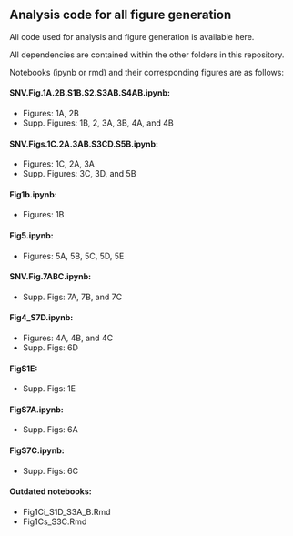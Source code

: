 ## Analysis code for all figure generation

All code used for analysis and figure generation is available here. 

All dependencies are contained within the other folders in this repository.

Notebooks (ipynb or rmd) and their corresponding figures are as follows: 

#### SNV.Fig.1A.2B.S1B.S2.S3AB.S4AB.ipynb:
- Figures: 1A, 2B
- Supp. Figures: 1B, 2, 3A, 3B, 4A, and 4B

#### SNV.Figs.1C.2A.3AB.S3CD.S5B.ipynb:
- Figures: 1C, 2A, 3A
- Supp. Figures: 3C, 3D, and 5B

#### Fig1b.ipynb:
- Figures: 1B

#### Fig5.ipynb: 
- Figures: 5A, 5B, 5C, 5D, 5E

#### SNV.Fig.7ABC.ipynb:
- Supp. Figs: 7A, 7B, and 7C

#### Fig4_S7D.ipynb: 
- Figures: 4A, 4B, and 4C
- Supp. Figs: 6D

#### FigS1E: 
- Supp. Figs: 1E

#### FigS7A.ipynb:
- Supp. Figs: 6A

#### FigS7C.ipynb:
- Supp. Figs: 6C


#### Outdated notebooks: 
- Fig1Ci_S1D_S3A_B.Rmd
- Fig1Cs_S3C.Rmd


